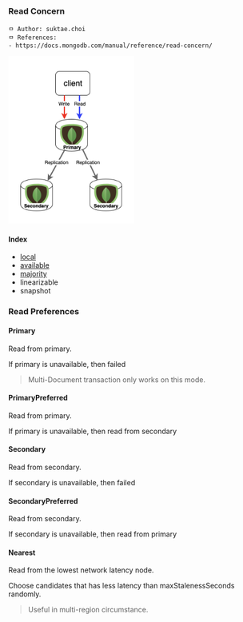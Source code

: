 ### Read Concern

```
ㅁ Author: suktae.choi
ㅁ References:
- https://docs.mongodb.com/manual/reference/read-concern/
```

<img src="images/download.png" width="50%">

#### Index

- [local](local)
- [available](available)
- [majority](majority)
- linearizable
- snapshot

### Read Preferences

#### Primary

Read from primary.

If primary is unavailable, then failed

> Multi-Document transaction only works on this mode.

#### PrimaryPreferred

Read from primary.

If primary is unavailable, then read from secondary

#### Secondary

Read from secondary.

If secondary is unavailable, then failed

#### SecondaryPreferred

Read from secondary.

If secondary is unavailable, then read from primary

#### Nearest

Read from the lowest network latency node.

Choose candidates that has less latency than maxStalenessSeconds randomly.

> Useful in multi-region circumstance.